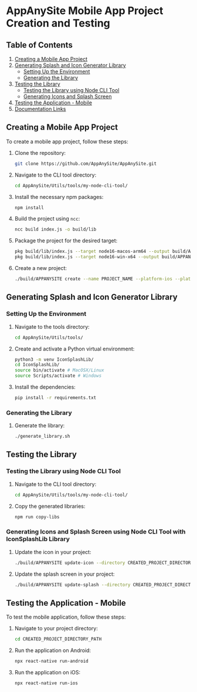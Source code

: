 # AppAnySite Mobile App Project Creation and Testing

## Table of Contents

1. [Creating a Mobile App Project](#creating-a-mobile-app-project)
2. [Generating Splash and Icon Generator Library](#generating-splash-and-icon-generator-library)
   - [Setting Up the Environment](#setting-up-the-environment)
   - [Generating the Library](#generating-the-library)
3. [Testing the Library](#testing-the-library)
   - [Testing the Library using Node CLI Tool](#testing-the-library-using-node-cli-tool)
   - [Generating Icons and Splash Screen](#generating-icons-and-splash-screen-using-node-cli-tool-with-iconsplashlib-library)
4. [Testing the Application - Mobile](#testing-the-application---mobile)
5. [Documentation Links](#documentation-links)

## Creating a Mobile App Project

To create a mobile app project, follow these steps:

1. Clone the repository:
    ```bash
    git clone https://github.com/AppAnySite/AppAnySite.git
    ```

2. Navigate to the CLI tool directory:
    ```bash
    cd AppAnySite/Utils/tools/my-node-cli-tool/
    ```

3. Install the necessary npm packages:
    ```bash
    npm install
    ```

4. Build the project using `ncc`:
    ```bash
    ncc build index.js -o build/lib
    ```

5. Package the project for the desired target:
    ```bash
    pkg build/lib/index.js --target node16-macos-arm64 --output build/APPANYSITE # MacOSX
    pkg build/lib/index.js --target node16-win-x64 --output build/APPANYSITE # Windows
    ```

6. Create a new project:
    ```bash
    ./build/APPANYSITE create --name PROJECT_NAME --platform-ios --platform-android --url WEBSITE_URL --directory PROJECT_DESTINATION_PATH
    ```

## Generating Splash and Icon Generator Library

### Setting Up the Environment

1. Navigate to the tools directory:
    ```bash
    cd AppAnySite/Utils/tools/
    ```

2. Create and activate a Python virtual environment:
    ```bash
    python3 -m venv IconSplashLib/
    cd IconSplashLib/
    source bin/activate # MacOSX/Linux
    source Scripts/activate # Windows
    ```

3. Install the dependencies:
    ```bash
    pip install -r requirements.txt
    ```

### Generating the Library

1. Generate the library:
    ```bash
    ./generate_library.sh
    ```

## Testing the Library

### Testing the Library using Node CLI Tool

1. Navigate to the CLI tool directory:
    ```bash
    cd AppAnySite/Utils/tools/my-node-cli-tool/
    ```

2. Copy the generated libraries:
    ```bash
    npm run copy-libs
    ```

### Generating Icons and Splash Screen using Node CLI Tool with IconSplashLib Library

1. Update the icon in your project:
    ```bash
    ./build/APPANYSITE update-icon --directory CREATED_PROJECT_DIRECTORY --icon PNG_IMAGE_PATH
    ```

2. Update the splash screen in your project:
    ```bash
    ./build/APPANYSITE update-splash --directory CREATED_PROJECT_DIRECTORY --splash SVG_IMAGE_PATH
    ```

## Testing the Application - Mobile

To test the mobile application, follow these steps:

1. Navigate to your project directory:
    ```bash
    cd CREATED_PROJECT_DIRECTORY_PATH
    ```

2. Run the application on Android:
    ```bash
    npx react-native run-android
    ```

3. Run the application on iOS:
    ```bash
    npx react-native run-ios
    ```
